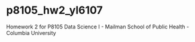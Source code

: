 # p8105_hw2_yl6107
Homework 2 for P8105 Data Science I - Mailman School of Public Health - Columbia University
